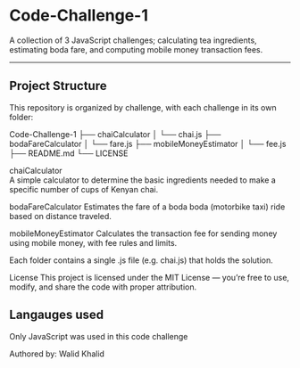 # Code-Challenge-1


A collection of 3 JavaScript challenges; calculating tea ingredients, estimating boda fare, and computing mobile money transaction fees.

---

## Project Structure

This repository is organized by challenge, with each challenge in its own folder:

Code-Challenge-1
├── chaiCalculator
│   └── chai.js
├── bodaFareCalculator
│   └── fare.js
├── mobileMoneyEstimator
│   └── fee.js
├── README.md
└── LICENSE




chaiCalculator  
  A simple calculator to determine the basic ingredients needed to make a specific number of cups of Kenyan chai.

bodaFareCalculator
  Estimates the fare of a boda boda (motorbike taxi) ride based on distance traveled.

mobileMoneyEstimator
  Calculates the transaction fee for sending money using mobile money, with fee rules and limits.

Each folder contains a single .js file (e.g. chai.js) that holds the solution.



License
  This project is licensed under the MIT License — you’re free to use, modify, and share the code with proper attribution.



## Langauges used
Only JavaScript was used in this code challenge


Authored by: Walid Khalid

